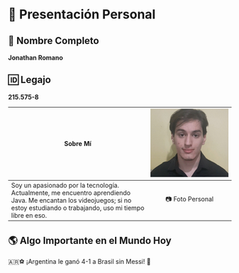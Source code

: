 # 📌 Presentación Personal  

## 👤 Nombre Completo  
**Jonathan Romano**  

## 🆔 Legajo  
**215.575-8**  

| **Sobre Mí** | ![Foto de Jonathan](https://github.com/pdepman/2025-tp0-presentacion-Jonathan-Romano/blob/main/Assets/foto.jpg) |
|-------------|:----------------:|
| Soy un apasionado por la tecnología. Actualmente, me encuentro aprendiendo Java. Me encantan los videojuegos; si no estoy estudiando o trabajando, uso mi tiempo libre en eso. | 📷 Foto Personal |

## 🌎 Algo Importante en el Mundo Hoy  
🇦🇷⚽ ¡Argentina le ganó 4-1 a Brasil sin Messi! 🎉  
